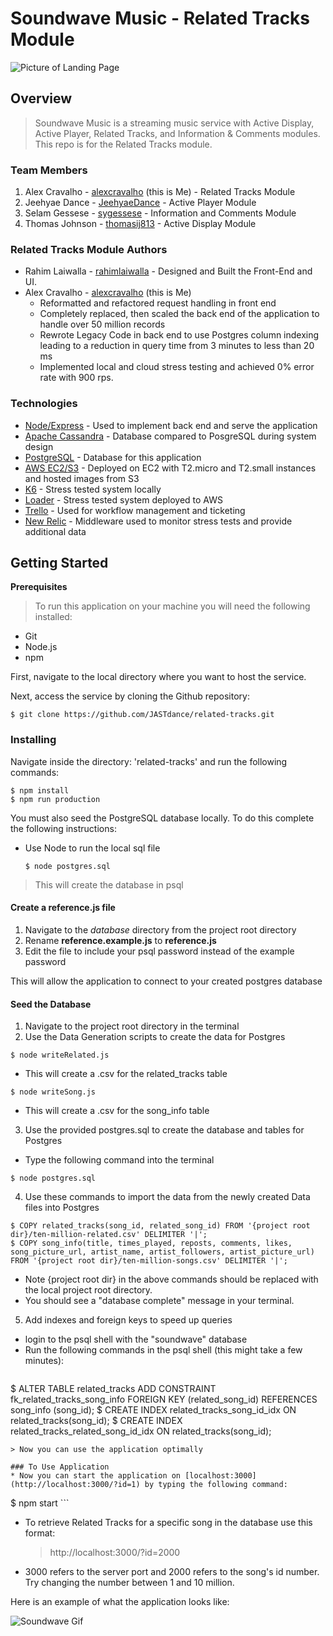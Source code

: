 # Soundwave Music - Related Tracks Module

![Picture of Landing Page](https://sdc-alex-images.s3-us-west-2.amazonaws.com/SoundwaveLanding.webp)

## Overview

> Soundwave Music is a streaming music service with Active Display, Active Player, Related Tracks, and Information & Comments modules.
This repo is for the Related Tracks module.

### Team Members

1. Alex Cravalho - [alexcravalho](https://github.com/alexcravalho) (this is Me) - Related Tracks Module
2. Jeehyae Dance - [JeehyaeDance](https://github.com/JeehyaeDance) - Active Player Module
3. Selam Gessese - [sygessese](https://github.com/sygessese) - Information and Comments Module
4. Thomas Johnson - [thomasij813](https://github.com/thomasij813) - Active Display Module

### Related Tracks Module Authors

* Rahim Laiwalla - [rahimlaiwalla](https://github.com/rahimlaiwalla) - Designed and Built the Front-End and UI.
* Alex Cravalho - [alexcravalho](https://github.com/alexcravalho) (this is Me)
  * Reformatted and refactored request handling in front end
  * Completely replaced, then scaled the back end of the application to handle over 50 million records
  * Rewrote Legacy Code in back end to use Postgres column indexing leading to a reduction in query time from 3 minutes to less than 20 ms
  * Implemented local and cloud stress testing and achieved 0% error rate with 900 rps.

### Technologies

* [Node/Express](https://expressjs.com/) - Used to implement back end and serve the application
* [Apache Cassandra](https://cassandra.apache.org/) - Database compared to PosgreSQL during system design
* [PostgreSQL](https://www.postgresql.org/) - Database for this application
* [AWS EC2/](https://aws.amazon.com/ec2/)[S3](https://aws.amazon.com/s3/) - Deployed on EC2 with T2.micro and T2.small instances and hosted images from S3
* [K6](https://k6.io/) - Stress tested system locally
* [Loader](https://loader.io/) - Stress tested system deployed to AWS
* [Trello](https://trello.com/) - Used for workflow management and ticketing
* [New Relic](https://newrelic.com/) - Middleware used to monitor stress tests and provide additional data

## Getting Started

**Prerequisites**
> To run this application on your machine you will need the following installed:
* Git
* Node.js
* npm

First, navigate to the local directory where you want to host the service.

Next, access the service by cloning the Github repository:

```
$ git clone https://github.com/JASTdance/related-tracks.git
```

### Installing

Navigate inside the directory: 'related-tracks' and run the following commands:

```
$ npm install
$ npm run production
```
You must also seed the PostgreSQL database locally. To do this complete the following instructions:

* Use Node to run the local sql file
  ```
  $ node postgres.sql
  ```
> This will create the database in psql

#### Create a reference.js file

1. Navigate to the *database* directory from the project root directory
2. Rename **reference.example.js** to **reference.js**
3. Edit the file to include your psql password instead of the example password

This will allow the application to connect to your created postgres database

#### Seed the Database
1. Navigate to the project root directory in the terminal
2. Use the Data Generation scripts to create the data for Postgres
  ```
  $ node writeRelated.js
  ```
  - This will create a .csv for the related_tracks table
  ```
  $ node writeSong.js
  ```
  - This will create a .csv for the song_info table

3. Use the provided postgres.sql to create the database and tables for Postgres
  - Type the following command into the terminal
  ```
  $ node postgres.sql
  ```
4. Use these commands to import the data from the newly created Data files into Postgres
  ```
  $ COPY related_tracks(song_id, related_song_id) FROM '{project root dir}/ten-million-related.csv' DELIMITER '|';
  $ COPY song_info(title, times_played, reposts, comments, likes, song_picture_url, artist_name, artist_followers, artist_picture_url) FROM '{project root dir}/ten-million-songs.csv' DELIMITER '|';
  ```
  - Note {project root dir} in the above commands should be replaced with the local project root directory.
  - You should see a "database complete" message in your terminal.

5. Add indexes and foreign keys to speed up queries

  - login to the psql shell with the "soundwave" database
  - Run the following commands in the psql shell (this might take a few minutes):
    ```
  $ ALTER TABLE related_tracks ADD CONSTRAINT fk_related_tracks_song_info FOREIGN KEY (related_song_id) REFERENCES song_info (song_id);
  $ CREATE INDEX related_tracks_song_id_idx ON related_tracks(song_id);
  $ CREATE INDEX related_tracks_related_song_id_idx ON related_tracks(song_id);
  ```
> Now you can use the application optimally

### To Use Application
* Now you can start the application on [localhost:3000](http://localhost:3000/?id=1) by typing the following command:
  ```
  $ npm start
    ```
  - To retrieve Related Tracks for a specific song in the database use this format:
    > http://localhost:3000/?id=2000
  - 3000 refers to the server port and 2000 refers to the song's id number. Try changing the number between 1 and 10 million.

Here is an example of what the application looks like:

![Soundwave Gif](https://alexcravalho-portfolio.s3-us-west-2.amazonaws.com/Soundwavedemo.gif)
